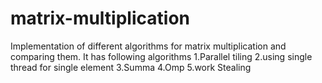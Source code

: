 # matrix-multiplication
Implementation of different algorithms for matrix multiplication and comparing them.
It has following algorithms
1.Parallel tiling
2.using single thread for single element
3.Summa
4.Omp
5.work Stealing 
